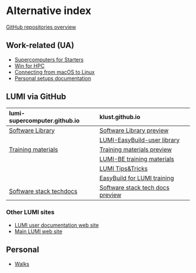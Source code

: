 # Alternative index

[GitHub repositories overview](https://github.com/klust?tab=repositories)


## Work-related (UA)

-   [Supercomputers for Starters](../SupercomputersForStarters)
-   [Win for HPC](../windows-client-HPC)
-   [Connecting from macOS to Linux](../macos-to-linux)
-   [Personal setups documentation](../PersonalSetupsDocs)


## LUMI via GitHub

| lumi-supercomputer.github.io | klust.github.io |
|:-----------------------------|:----------------|
| [Software Library](https://lumi-supercomputer.github.io/LUMI-EasyBuild-docs/)       | [Software Library preview](../LUMI-EasyBuild-docs)          |
|                                                                                     | [LUMI-EasyBuild-user library](../LUMI-EasyBuild-user)       |
| [Training materials]([https://lumi-supercomputer.github.io/LUMI-training-materials) | [Training materials preview](../LUMI-training-materials)    |
|                                                                                     | [LUMI-BE training materials](../LUMI-BE-training-materials) |
|                                                                                     | [LUMI Tips&Tricks](../LUMI-tips-and-tricks)                 |
|                                                                                     | [EasyBuild for LUMI training](../easybuild-tutorial)        |
| [Software stack techdocs](https://lumi-supercomputer.github.io/LUMI-SoftwareStack/) | [Software stack tech docs preview](../LUMI-SoftwareStack)   |


### Other LUMI sites

-   [LUMI user documentation web site](https://docs.lumi-supercomputer.eu/)
-   [Main LUMI web site](https://www.lumi-supercomputer.eu/)


## Personal

-   [Walks](../Walks)

